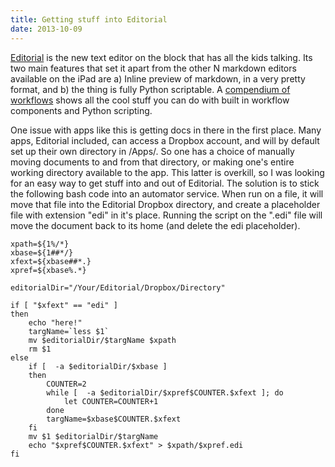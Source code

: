 ```yaml
---
title: Getting stuff into Editorial
date: 2013-10-09
---
```


[Editorial](http://omz-software.com/editorial/) is the new text editor on the block that has all the kids talking. Its two main features that set it apart from the other N markdown editors available on the iPad are a) Inline preview of markdown, in a very pretty format, and b) the thing is fully Python scriptable. A [compendium of workflows](http://editorial-app.appspot.com/) shows all the cool stuff you can do with built in workflow components and Python scripting.

One issue with apps like this is getting docs in there in the first place. Many apps, Editorial included, can access a Dropbox account, and will by default set up their own directory in /Apps/. So one has a choice of manually moving documents to and from that directory, or making one's entire working directory available to the app. This latter is overkill, so I was looking for an easy way to get stuff into and out of Editorial. The solution is to stick the following bash code into an automator service. When run on a file, it will move that file into the Editorial Dropbox directory, and create a placeholder file with extension "edi" in it's place. Running the script on the ".edi" file will move the document back to its home (and delete the edi placeholder).

```
xpath=${1%/*} 
xbase=${1##*/}
xfext=${xbase##*.}
xpref=${xbase%.*}

editorialDir="/Your/Editorial/Dropbox/Directory"

if [ "$xfext" == "edi" ]
then
    echo "here!"
    targName=`less $1`
    mv $editorialDir/$targName $xpath
    rm $1
else
    if [  -a $editorialDir/$xbase ]
    then
        COUNTER=2
        while [  -a $editorialDir/$xpref$COUNTER.$xfext ]; do
            let COUNTER=COUNTER+1
        done
        targName=$xbase$COUNTER.$xfext
    fi
    mv $1 $editorialDir/$targName
    echo "$xpref$COUNTER.$xfext" > $xpath/$xpref.edi
fi
```